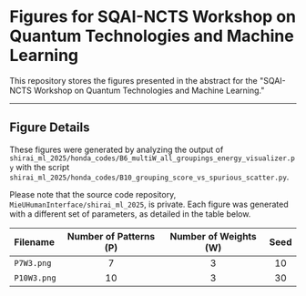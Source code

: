 # Figures for SQAI-NCTS Workshop on Quantum Technologies and Machine Learning

This repository stores the figures presented in the abstract for the "SQAI-NCTS Workshop on Quantum Technologies and Machine Learning."

---

## Figure Details

These figures were generated by analyzing the output of `shirai_ml_2025/honda_codes/B6_multiW_all_groupings_energy_visualizer.py` with the script `shirai_ml_2025/honda_codes/B10_grouping_score_vs_spurious_scatter.py`.

Please note that the source code repository, `MieUHumanInterface/shirai_ml_2025`, is private.
Each figure was generated with a different set of parameters, as detailed in the table below.

| Filename | Number of Patterns (P) | Number of Weights (W) | Seed |
| :--- | :---: | :---: | :---: |
| `P7W3.png` | 7 | 3 | 10 |
| `P10W3.png`| 10 | 3 | 30 |


